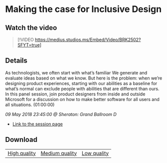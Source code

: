 # Making the case for Inclusive Design

## Watch the video
> [!VIDEO https://medius.studios.ms/Embed/Video/BRK2502?SFYT=true]

## Details

As technologists, we often start with what’s familiar We generate and evaluate ideas based on what we know. But here is the problem: when we’re designing product experiences, starting with our abilities as a baseline for what’s normal can exclude people with abilities that are different than ours. In this panel session, join product designers from inside and outside Microsoft for a discussion on how to make better software for all users and all situations. (01:00:00)

*09 May 2018 23:45:00 @ Sheraton: Grand Ballroom D*

- [Link to the session page](https://channel9.msdn.com/Events/Build/2018/BRK2502)

## Download

||||
|:--:|:----:|:-:|
|[High quality](https://sec.ch9.ms/ch9/9826/881a5346-e079-4ad9-8662-df516e4f9826/BRK2502_high.mp4)|[Medium quality](https://sec.ch9.ms/ch9/9826/881a5346-e079-4ad9-8662-df516e4f9826/BRK2502_mid.mp4)|[Low quality](https://sec.ch9.ms/ch9/9826/881a5346-e079-4ad9-8662-df516e4f9826/BRK2502.mp4)